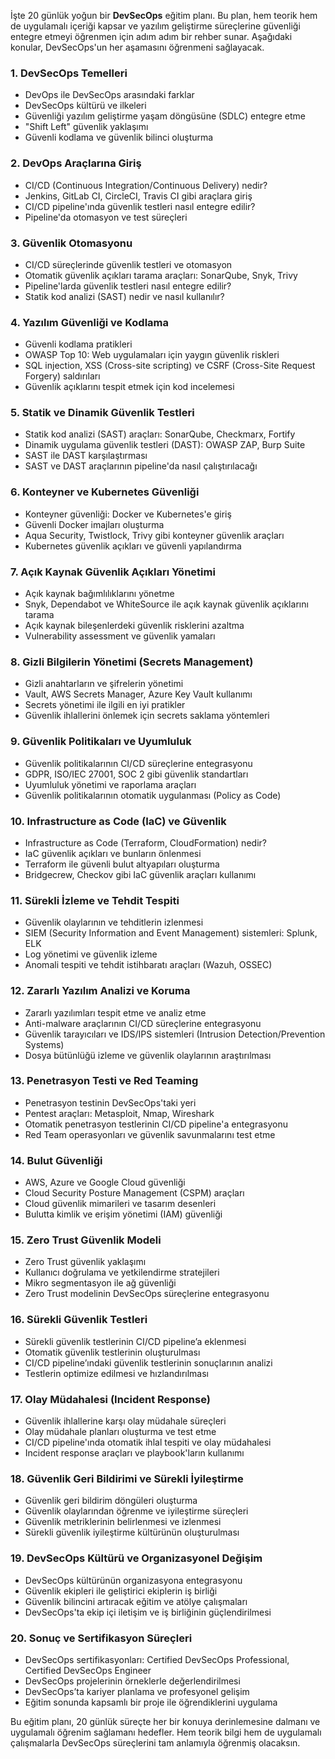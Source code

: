 İşte 20 günlük yoğun bir **DevSecOps** eğitim planı. Bu plan, hem teorik hem de uygulamalı içeriği kapsar ve yazılım geliştirme süreçlerine güvenliği entegre etmeyi öğrenmen için adım adım bir rehber sunar. Aşağıdaki konular, DevSecOps'un her aşamasını öğrenmeni sağlayacak.

### 1. **DevSecOps Temelleri**
   - DevOps ile DevSecOps arasındaki farklar
   - DevSecOps kültürü ve ilkeleri
   - Güvenliği yazılım geliştirme yaşam döngüsüne (SDLC) entegre etme
   - "Shift Left" güvenlik yaklaşımı
   - Güvenli kodlama ve güvenlik bilinci oluşturma

### 2. **DevOps Araçlarına Giriş**
   - CI/CD (Continuous Integration/Continuous Delivery) nedir? 
   - Jenkins, GitLab CI, CircleCI, Travis CI gibi araçlara giriş
   - CI/CD pipeline'ında güvenlik testleri nasıl entegre edilir?
   - Pipeline'da otomasyon ve test süreçleri

### 3. **Güvenlik Otomasyonu**
   - CI/CD süreçlerinde güvenlik testleri ve otomasyon
   - Otomatik güvenlik açıkları tarama araçları: SonarQube, Snyk, Trivy
   - Pipeline'larda güvenlik testleri nasıl entegre edilir?
   - Statik kod analizi (SAST) nedir ve nasıl kullanılır?

### 4. **Yazılım Güvenliği ve Kodlama**
   - Güvenli kodlama pratikleri
   - OWASP Top 10: Web uygulamaları için yaygın güvenlik riskleri
   - SQL injection, XSS (Cross-site scripting) ve CSRF (Cross-Site Request Forgery) saldırıları
   - Güvenlik açıklarını tespit etmek için kod incelemesi

### 5. **Statik ve Dinamik Güvenlik Testleri**
   - Statik kod analizi (SAST) araçları: SonarQube, Checkmarx, Fortify
   - Dinamik uygulama güvenlik testleri (DAST): OWASP ZAP, Burp Suite
   - SAST ile DAST karşılaştırması
   - SAST ve DAST araçlarının pipeline'da nasıl çalıştırılacağı

### 6. **Konteyner ve Kubernetes Güvenliği**
   - Konteyner güvenliği: Docker ve Kubernetes'e giriş
   - Güvenli Docker imajları oluşturma
   - Aqua Security, Twistlock, Trivy gibi konteyner güvenlik araçları
   - Kubernetes güvenlik açıkları ve güvenli yapılandırma

### 7. **Açık Kaynak Güvenlik Açıkları Yönetimi**
   - Açık kaynak bağımlılıklarını yönetme
   - Snyk, Dependabot ve WhiteSource ile açık kaynak güvenlik açıklarını tarama
   - Açık kaynak bileşenlerdeki güvenlik risklerini azaltma
   - Vulnerability assessment ve güvenlik yamaları

### 8. **Gizli Bilgilerin Yönetimi (Secrets Management)**
   - Gizli anahtarların ve şifrelerin yönetimi
   - Vault, AWS Secrets Manager, Azure Key Vault kullanımı
   - Secrets yönetimi ile ilgili en iyi pratikler
   - Güvenlik ihlallerini önlemek için secrets saklama yöntemleri

### 9. **Güvenlik Politikaları ve Uyumluluk**
   - Güvenlik politikalarının CI/CD süreçlerine entegrasyonu
   - GDPR, ISO/IEC 27001, SOC 2 gibi güvenlik standartları
   - Uyumluluk yönetimi ve raporlama araçları
   - Güvenlik politikalarının otomatik uygulanması (Policy as Code)

### 10. **Infrastructure as Code (IaC) ve Güvenlik**
   - Infrastructure as Code (Terraform, CloudFormation) nedir?
   - IaC güvenlik açıkları ve bunların önlenmesi
   - Terraform ile güvenli bulut altyapıları oluşturma
   - Bridgecrew, Checkov gibi IaC güvenlik araçları kullanımı

### 11. **Sürekli İzleme ve Tehdit Tespiti**
   - Güvenlik olaylarının ve tehditlerin izlenmesi
   - SIEM (Security Information and Event Management) sistemleri: Splunk, ELK
   - Log yönetimi ve güvenlik izleme
   - Anomali tespiti ve tehdit istihbaratı araçları (Wazuh, OSSEC)

### 12. **Zararlı Yazılım Analizi ve Koruma**
   - Zararlı yazılımları tespit etme ve analiz etme
   - Anti-malware araçlarının CI/CD süreçlerine entegrasyonu
   - Güvenlik tarayıcıları ve IDS/IPS sistemleri (Intrusion Detection/Prevention Systems)
   - Dosya bütünlüğü izleme ve güvenlik olaylarının araştırılması

### 13. **Penetrasyon Testi ve Red Teaming**
   - Penetrasyon testinin DevSecOps'taki yeri
   - Pentest araçları: Metasploit, Nmap, Wireshark
   - Otomatik penetrasyon testlerinin CI/CD pipeline'a entegrasyonu
   - Red Team operasyonları ve güvenlik savunmalarını test etme

### 14. **Bulut Güvenliği**
   - AWS, Azure ve Google Cloud güvenliği
   - Cloud Security Posture Management (CSPM) araçları
   - Cloud güvenlik mimarileri ve tasarım desenleri
   - Bulutta kimlik ve erişim yönetimi (IAM) güvenliği

### 15. **Zero Trust Güvenlik Modeli**
   - Zero Trust güvenlik yaklaşımı
   - Kullanıcı doğrulama ve yetkilendirme stratejileri
   - Mikro segmentasyon ile ağ güvenliği
   - Zero Trust modelinin DevSecOps süreçlerine entegrasyonu

### 16. **Sürekli Güvenlik Testleri**
   - Sürekli güvenlik testlerinin CI/CD pipeline’a eklenmesi
   - Otomatik güvenlik testlerinin oluşturulması
   - CI/CD pipeline’ındaki güvenlik testlerinin sonuçlarının analizi
   - Testlerin optimize edilmesi ve hızlandırılması

### 17. **Olay Müdahalesi (Incident Response)**
   - Güvenlik ihlallerine karşı olay müdahale süreçleri
   - Olay müdahale planları oluşturma ve test etme
   - CI/CD pipeline'ında otomatik ihlal tespiti ve olay müdahalesi
   - Incident response araçları ve playbook'ların kullanımı

### 18. **Güvenlik Geri Bildirimi ve Sürekli İyileştirme**
   - Güvenlik geri bildirim döngüleri oluşturma
   - Güvenlik olaylarından öğrenme ve iyileştirme süreçleri
   - Güvenlik metriklerinin belirlenmesi ve izlenmesi
   - Sürekli güvenlik iyileştirme kültürünün oluşturulması

### 19. **DevSecOps Kültürü ve Organizasyonel Değişim**
   - DevSecOps kültürünün organizasyona entegrasyonu
   - Güvenlik ekipleri ile geliştirici ekiplerin iş birliği
   - Güvenlik bilincini artıracak eğitim ve atölye çalışmaları
   - DevSecOps'ta ekip içi iletişim ve iş birliğinin güçlendirilmesi

### 20. **Sonuç ve Sertifikasyon Süreçleri**
   - DevSecOps sertifikasyonları: Certified DevSecOps Professional, Certified DevSecOps Engineer
   - DevSecOps projelerinin örneklerle değerlendirilmesi
   - DevSecOps’ta kariyer planlama ve profesyonel gelişim
   - Eğitim sonunda kapsamlı bir proje ile öğrendiklerini uygulama

Bu eğitim planı, 20 günlük süreçte her bir konuya derinlemesine dalmanı ve uygulamalı öğrenim sağlamanı hedefler. Hem teorik bilgi hem de uygulamalı çalışmalarla DevSecOps süreçlerini tam anlamıyla öğrenmiş olacaksın.